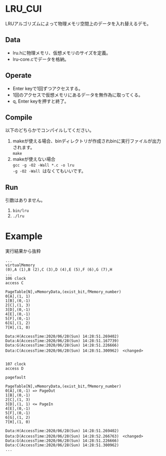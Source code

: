# LRU_CUI
LRUアルゴリズムによって物理メモリ空間上のデータを入れ替えるデモ。 

## Data
- lru.hに物理メモリ、仮想メモリのサイズを定義。  
- lru-core.cでデータを格納。  

## Operate
- Enter keyで1回ずつアクセスする。
- 1回のアクセスで仮想メモリにあるデータを無作為に取ってくる。
- q, Enter keyを押すと終了。

## Compile
以下のどちらかでコンパイルしてください。
1. makeが使える場合、binディレクトリが作成されbinに実行ファイルが出力されます。  
```make```
2. makeが使えない場合  
```gcc -g -O2 -Wall *.c -o lru```  
```-g -O2 -Wall ```はなくてもいいです。

## Run
引数はありません。
1. ```bin/lru```
2. ```./lru```

# Example
実行結果から抜粋
```
...  
virtualMemory  
(0),A (1),B (2),C (3),D (4),E (5),F (6),G (7),H   
...  
106 clock
access C

PageTable[N],vMemoryData,(exist_bit,fMemory_number)
0[A],(1, 1)
1[B],(0,-1)
2[C],(1, 3)
3[D],(0,-1)
4[E],(0,-1)
5[F],(0,-1)
6[G],(1, 2)
7[H],(1, 0)

Data:H(AccessTime:2020/06/28(Sun) 14:28:51.269402)
Data:A(AccessTime:2020/06/28(Sun) 14:28:51.167739)
Data:G(AccessTime:2020/06/28(Sun) 14:28:51.226666)
Data:C(AccessTime:2020/06/28(Sun) 14:28:51.300962)　<changed>


107 clock
access D

pagefault

PageTable[N],vMemoryData,(exist_bit,fMemory_number)
0[A],(0,-1) => PageOut
1[B],(0,-1)
2[C],(1, 3)
3[D],(1, 1) <= PageIn
4[E],(0,-1)
5[F],(0,-1)
6[G],(1, 2)
7[H],(1, 0)

Data:H(AccessTime:2020/06/28(Sun) 14:28:51.269402)
Data:D(AccessTime:2020/06/28(Sun) 14:28:52.266763)　<changed>
Data:G(AccessTime:2020/06/28(Sun) 14:28:51.226666)
Data:C(AccessTime:2020/06/28(Sun) 14:28:51.300962)
...  
```
